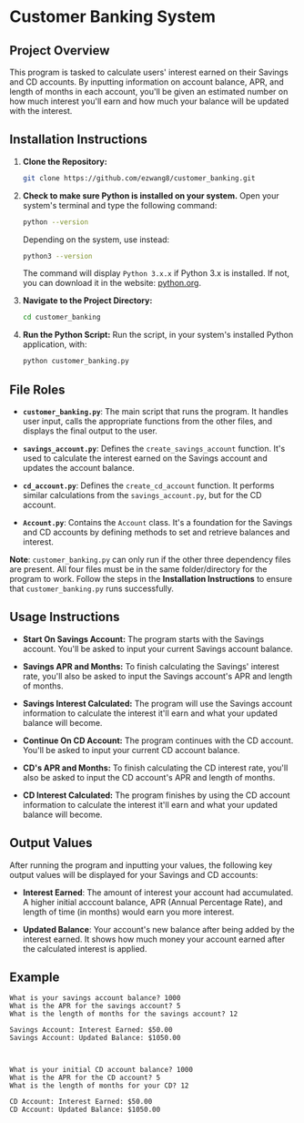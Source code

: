 # Customer Banking System

## Project Overview
This program is tasked to calculate users' interest earned on their Savings and CD accounts. By inputting information on account balance, APR, and length of months in each account, you'll be given an estimated number on how much interest you'll earn and how much your balance will be updated with the interest.

## Installation Instructions
1. **Clone the Repository:**
   ```bash
   git clone https://github.com/ezwang8/customer_banking.git
   ```
2. **Check to make sure Python is installed on your system.**
   Open your system's terminal and type the following command:

   ```bash
   python --version
   ```

   Depending on the system, use instead:

   ```bash
   python3 --version
   ```

   The command will display `Python 3.x.x` if Python 3.x is installed. If not, you can download it in the website: [python.org](https://www.python.org/downloads/).

3. **Navigate to the Project Directory:**
   ```bash
   cd customer_banking
   ```
4. **Run the Python Script:**
   Run the script, in your system's installed Python application, with:
   ```bash
   python customer_banking.py
   ```

## File Roles

- **`customer_banking.py`**: The main script that runs the program. It handles user input, calls the appropriate functions from the other files, and displays the final output to the user.

- **`savings_account.py`**: Defines the `create_savings_account` function. It's used to calculate the interest earned on the Savings account and updates the account balance.

- **`cd_account.py`**: Defines the `create_cd_account` function. It performs similar calculations from the `savings_account.py`, but for the CD account.

- **`Account.py`**: Contains the `Account` class. It's a foundation for the Savings and CD accounts by defining methods to set and retrieve balances and interest.

**Note**: `customer_banking.py` can only run if the other three dependency files are present. All four files must be in the same folder/directory for the program to work. Follow the steps in the **Installation Instructions** to ensure that `customer_banking.py` runs successfully.

## Usage Instructions
- **Start On Savings Account:**
  The program starts with the Savings account. You'll be asked to input your current Savings account balance.
  
- **Savings APR and Months:**
  To finish calculating the Savings' interest rate, you'll also be asked to input the Savings account's APR and length of months.
  
- **Savings Interest Calculated:**
  The program will use the Savings account information to calculate the interest it'll earn and what your updated balance will become.
  
- **Continue On CD Account:**
  The program continues with the CD account. You'll be asked to input your current CD account balance.

- **CD's APR and Months:**
  To finish calculating the CD interest rate, you'll also be asked to input the CD account's APR and length of months.
  
- **CD Interest Calculated:**
  The program finishes by using the CD account information to calculate the interest it'll earn and what your updated balance will become.

## Output Values

After running the program and inputting your values, the following key output values will be displayed for your Savings and CD accounts:

- **Interest Earned**: The amount of interest your account had accumulated. A higher initial acccount balance, APR (Annual Percentage Rate), and length of time (in months) would earn you more interest.

- **Updated Balance**: Your account's new balance after being added by the interest earned. It shows how much money your account earned after the calculated interest is applied.

## Example
```
What is your savings account balance? 1000
What is the APR for the savings account? 5
What is the length of months for the savings account? 12

Savings Account: Interest Earned: $50.00
Savings Account: Updated Balance: $1050.00



What is your initial CD account balance? 1000
What is the APR for the CD account? 5
What is the length of months for your CD? 12

CD Account: Interest Earned: $50.00
CD Account: Updated Balance: $1050.00
```
